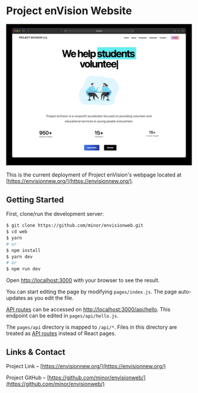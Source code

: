 # Project enVision Website

<img src="./screenshots/home.jpg" />

This is the current deployment of Project enVision's webpage located at [https://envisionnew.org/](https://envisionnew.org/).

## Getting Started

First, clone/run the development server:

```bash
$ git clone https://github.com/minor/envisionweb.git
$ cd web
$ yarn
# or
$ npm install
$ yarn dev
# or
$ npm run dev
```

Open [http://localhost:3000](http://localhost:3000) with your browser to see the result.

You can start editing the page by modifying `pages/index.js`. The page auto-updates as you edit the file.

[API routes](https://nextjs.org/docs/api-routes/introduction) can be accessed on [http://localhost:3000/api/hello](http://localhost:3000/api/hello). This endpoint can be edited in `pages/api/hello.js`.

The `pages/api` directory is mapped to `/api/*`. Files in this directory are treated as [API routes](https://nextjs.org/docs/api-routes/introduction) instead of React pages.

## Links & Contact

Project Link – [https://envisionnew.org/](https://envisionnew.org/)

Project GitHub – [https://github.com/minor/envisionweb/](https://github.com/minor/envisionweb/)
